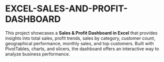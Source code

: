 # EXCEL-SALES-AND-PROFIT-DASHBOARD
This project showcases a **Sales &amp; Profit Dashboard in Excel** that provides insights into total sales, profit trends, sales by category, customer count, geographical performance, monthly sales, and top customers. Built with PivotTables, charts, and slicers, the dashboard offers an interactive way to analyze business performance.
